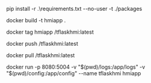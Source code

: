

pip install -r .\requirements.txt --no-user -t ./packages


docker build -t hmiapp .

docker tag hmiapp <repo-name>/tflaskhmi:latest

docker push <repo-name>/tflaskhmi:latest

docker pull <repo-name>/tflaskhmi:latest

docker run -p 8080:5004 -v "$(pwd)/logs:/app/logs" -v "$(pwd)/config:/app/config" --name tflaskhmi hmiapp


